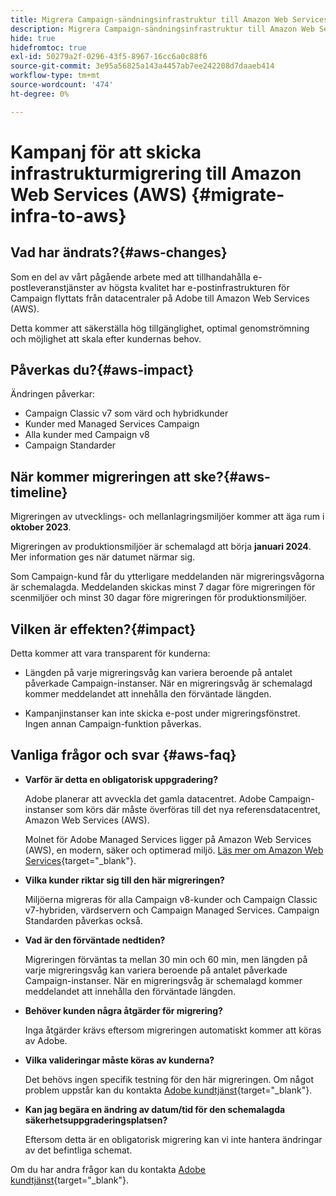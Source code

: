 ```yaml
---
title: Migrera Campaign-sändningsinfrastruktur till Amazon Web Services (AWS)
description: Migrera Campaign-sändningsinfrastruktur till Amazon Web Services (AWS)
hide: true
hidefromtoc: true
exl-id: 50279a2f-0296-43f5-8967-16cc6a0c88f6
source-git-commit: 3e95a56825a143a4457ab7ee242208d7daaeb414
workflow-type: tm+mt
source-wordcount: '474'
ht-degree: 0%

---
```


# Kampanj för att skicka infrastrukturmigrering till Amazon Web Services (AWS) {#migrate-infra-to-aws}

## Vad har ändrats?{#aws-changes}

Som en del av vårt pågående arbete med att tillhandahålla e-postleveranstjänster av högsta kvalitet har e-postinfrastrukturen för Campaign flyttats från datacentraler på Adobe till Amazon Web Services (AWS).

Detta kommer att säkerställa hög tillgänglighet, optimal genomströmning och möjlighet att skala efter kundernas behov.

## Påverkas du?{#aws-impact}

Ändringen påverkar:

* Campaign Classic v7 som värd och hybridkunder
* Kunder med Managed Services Campaign
* Alla kunder med Campaign v8
* Campaign Standarder

## När kommer migreringen att ske?{#aws-timeline}

Migreringen av utvecklings- och mellanlagringsmiljöer kommer att äga rum i **oktober 2023**.

Migreringen av produktionsmiljöer är schemalagd att börja **januari 2024**. Mer information ges när datumet närmar sig.

Som Campaign-kund får du ytterligare meddelanden när migreringsvågorna är schemalagda. Meddelanden skickas minst 7 dagar före migreringen för scenmiljöer och minst 30 dagar före migreringen för produktionsmiljöer.

## Vilken är effekten?{#impact}

Detta kommer att vara transparent för kunderna:

* Längden på varje migreringsvåg kan variera beroende på antalet påverkade Campaign-instanser. När en migreringsvåg är schemalagd kommer meddelandet att innehålla den förväntade längden.

* Kampanjinstanser kan inte skicka e-post under migreringsfönstret. Ingen annan Campaign-funktion påverkas.


## Vanliga frågor och svar {#aws-faq}

* **Varför är detta en obligatorisk uppgradering?**

  Adobe planerar att avveckla det gamla datacentret. Adobe Campaign-instanser som körs där måste överföras till det nya referensdatacentret, Amazon Web Services (AWS).

  Molnet för Adobe Managed Services ligger på Amazon Web Services (AWS), en modern, säker och optimerad miljö. [Läs mer om Amazon Web Services](https://aws.amazon.com/application-hosting/benefits/){target="_blank"}.

* **Vilka kunder riktar sig till den här migreringen?**

  Miljöerna migreras för alla Campaign v8-kunder och Campaign Classic v7-hybriden, värdservern och Campaign Managed Services. Campaign Standarden påverkas också.

* **Vad är den förväntade nedtiden?**

  Migreringen förväntas ta mellan 30 min och 60 min, men längden på varje migreringsvåg kan variera beroende på antalet påverkade Campaign-instanser. När en migreringsvåg är schemalagd kommer meddelandet att innehålla den förväntade längden.

* **Behöver kunden några åtgärder för migrering?**

  Inga åtgärder krävs eftersom migreringen automatiskt kommer att köras av Adobe.

* **Vilka valideringar måste köras av kunderna?**

  Det behövs ingen specifik testning för den här migreringen. Om något problem uppstår kan du kontakta [Adobe kundtjänst](https://experienceleague.adobe.com/?support-solution=Campaign#support){target="_blank"}.


* **Kan jag begära en ändring av datum/tid för den schemalagda säkerhetsuppgraderingsplatsen?**

  Eftersom detta är en obligatorisk migrering kan vi inte hantera ändringar av det befintliga schemat.

Om du har andra frågor kan du kontakta [Adobe kundtjänst](https://experienceleague.adobe.com/?support-solution=Campaign#support){target="_blank"}.
